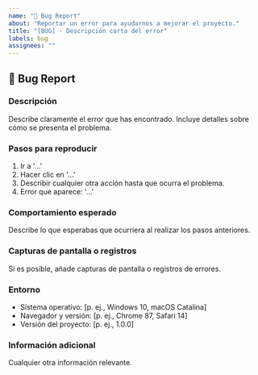 ```yaml
---
name: "🐛 Bug Report"
about: "Reportar un error para ayudarnos a mejorar el proyecto."
title: "[BUG] - Descripción corta del error"
labels: bug
assignees: ""
---
```


## 🐛 Bug Report
### Descripción
Describe claramente el error que has encontrado. Incluye detalles sobre cómo se presenta el problema.

### Pasos para reproducir
1. Ir a '...'
2. Hacer clic en '...'
3. Describir cualquier otra acción hasta que ocurra el problema.
4. Error que aparece: '...'

### Comportamiento esperado
Describe lo que esperabas que ocurriera al realizar los pasos anteriores.

### Capturas de pantalla o registros
Si es posible, añade capturas de pantalla o registros de errores.

### Entorno
- Sistema operativo: [p. ej., Windows 10, macOS Catalina]
- Navegador y versión: [p. ej., Chrome 87, Safari 14]
- Versión del proyecto: [p. ej., 1.0.0]

### Información adicional
Cualquier otra información relevante.